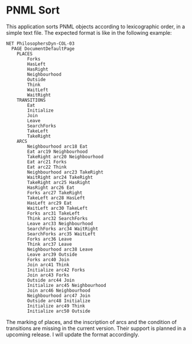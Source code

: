 PNML Sort
========

This application sorts PNML objects according to lexicographic order, in a simple text file.
The expected format is like in the following example:

    NET PhilosophersDyn-COL-03
      PAGE DocumentDefaultPage
        PLACES
			Forks
			HasLeft
			HasRight
			Neighbourhood
			Outside
			Think
			WaitLeft
			WaitRight
		TRANSITIONS
			Eat
			Initialize
			Join
			Leave
			SearchForks
			TakeLeft
			TakeRight
		ARCS
			Neighbourhood arc18 Eat
			Eat arc19 Neighbourhood
			TakeRight arc20 Neighbourhood
			Eat arc21 Forks
			Eat arc22 Think
			Neighbourhood arc23 TakeRight
			WaitRight arc24 TakeRight
			TakeRight arc25 HasRight
			HasRight arc26 Eat
			Forks arc27 TakeRight
			TakeLeft arc28 HasLeft
			HasLeft arc29 Eat
			WaitLeft arc30 TakeLeft
			Forks arc31 TakeLeft
			Think arc32 SearchForks
			Leave arc33 Neighbourhood
			SearchForks arc34 WaitRight
			SearchForks arc35 WaitLeft
			Forks arc36 Leave
			Think arc37 Leave
			Neighbourhood arc38 Leave
			Leave arc39 Outside
			Forks arc40 Join
			Join arc41 Think
			Initialize arc42 Forks
			Join arc43 Forks
			Outside arc44 Join
			Initialize arc45 Neighbourhood
			Join arc46 Neighbourhood
			Neighbourhood arc47 Join
			Outside arc48 Initialize
			Initialize arc49 Think
			Initialize arc50 Outside

The marking of places, and the inscription of arcs and the condition of transitions are missing
in the current version. Their support is planned in a upcoming release. I will update the format
accordingly.

